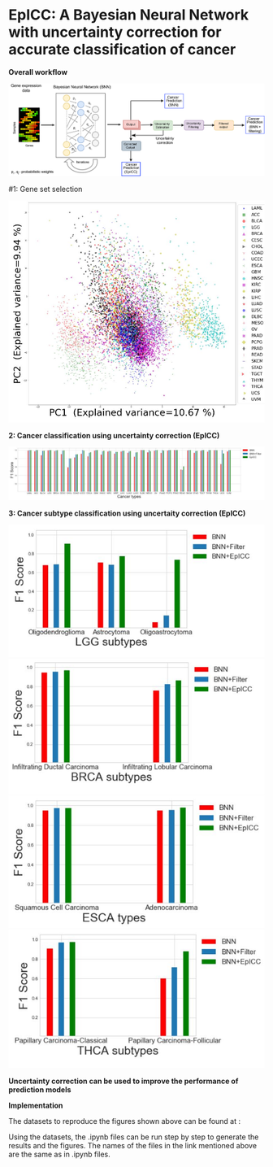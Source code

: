 # EpICC: A Bayesian Neural Network with uncertainty correction for accurate classification of cancer 

**Overall workflow**

![alt text](https://github.com/pjoshi-hub/Bayesian_classification_model/blob/main/Figures/uncertainty_workflow.jpg)



#1: Gene set selection

![alt text](https://github.com/pjoshi-hub/Bayesian_classification_model/blob/main/Figures/Feature_selection_pca2.JPG)

**2: Cancer classification using uncertainty correction (EpICC)**

![alt text](https://github.com/pjoshi-hub/Bayesian_classification_model/blob/main/Figures/Cancer_classification.JPG)

**3: Cancer subtype classification using uncertaity correction (EpICC)**

![alt text](https://github.com/pjoshi-hub/Bayesian_classification_model/blob/main/Figures/LGG_subtypes.JPG) ![alt text](https://github.com/pjoshi-hub/Bayesian_classification_model/blob/main/Figures/BRCA_subtypes.JPG)
![alt text](https://github.com/pjoshi-hub/Bayesian_classification_model/blob/main/Figures/ESCA_subtypes.JPG) ![alt text](https://github.com/pjoshi-hub/Bayesian_classification_model/blob/main/Figures/THCA_subtypes.JPG)


**Uncertainty correction can be used to improve the performance of prediction models**


**Implementation**

The datasets to reproduce the figures shown above can be found at : 


Using the datasets, the .ipynb files can be run step by step to generate the results and the figures. The names of the files in the link mentioned above are the same as in .ipynb files.

